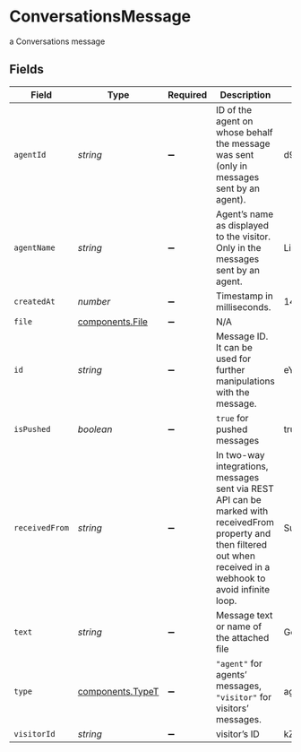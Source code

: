 # ConversationsMessage

a Conversations message


## Fields

| Field                                                                                                                                                                 | Type                                                                                                                                                                  | Required                                                                                                                                                              | Description                                                                                                                                                           | Example                                                                                                                                                               |
| --------------------------------------------------------------------------------------------------------------------------------------------------------------------- | --------------------------------------------------------------------------------------------------------------------------------------------------------------------- | --------------------------------------------------------------------------------------------------------------------------------------------------------------------- | --------------------------------------------------------------------------------------------------------------------------------------------------------------------- | --------------------------------------------------------------------------------------------------------------------------------------------------------------------- |
| `agentId`                                                                                                                                                             | *string*                                                                                                                                                              | :heavy_minus_sign:                                                                                                                                                    | ID of the agent on whose behalf the message was sent (only in messages sent by an agent).                                                                             | d9nKoegKSjmCtyK78                                                                                                                                                     |
| `agentName`                                                                                                                                                           | *string*                                                                                                                                                              | :heavy_minus_sign:                                                                                                                                                    | Agent’s name as displayed to the visitor. Only in the messages sent by an agent.                                                                                      | Liz                                                                                                                                                                   |
| `createdAt`                                                                                                                                                           | *number*                                                                                                                                                              | :heavy_minus_sign:                                                                                                                                                    | Timestamp in milliseconds.                                                                                                                                            | 1470222622433                                                                                                                                                         |
| `file`                                                                                                                                                                | [components.File](../../models/shared/file.md)                                                                                                                        | :heavy_minus_sign:                                                                                                                                                    | N/A                                                                                                                                                                   |                                                                                                                                                                       |
| `id`                                                                                                                                                                  | *string*                                                                                                                                                              | :heavy_minus_sign:                                                                                                                                                    | Message ID. It can be used for further manipulations with the message.                                                                                                | eYBEm3gq3zc5ayE2g                                                                                                                                                     |
| `isPushed`                                                                                                                                                            | *boolean*                                                                                                                                                             | :heavy_minus_sign:                                                                                                                                                    | `true` for pushed messages                                                                                                                                            | true                                                                                                                                                                  |
| `receivedFrom`                                                                                                                                                        | *string*                                                                                                                                                              | :heavy_minus_sign:                                                                                                                                                    | In two-way integrations, messages sent via REST API can be marked with receivedFrom property and then filtered out when received in a webhook to avoid infinite loop. | SuperAwesomeHelpdesk                                                                                                                                                  |
| `text`                                                                                                                                                                | *string*                                                                                                                                                              | :heavy_minus_sign:                                                                                                                                                    | Message text or name of the attached file                                                                                                                             | Good morning! How can I help you?                                                                                                                                     |
| `type`                                                                                                                                                                | [components.TypeT](../../models/shared/typet.md)                                                                                                                      | :heavy_minus_sign:                                                                                                                                                    | `"agent"` for agents’ messages, `"visitor"` for visitors’ messages.                                                                                                   | agent                                                                                                                                                                 |
| `visitorId`                                                                                                                                                           | *string*                                                                                                                                                              | :heavy_minus_sign:                                                                                                                                                    | visitor’s ID                                                                                                                                                          | kZMvWhf8npAu3H6qd57w2Hv6nh6rnxvg                                                                                                                                      |